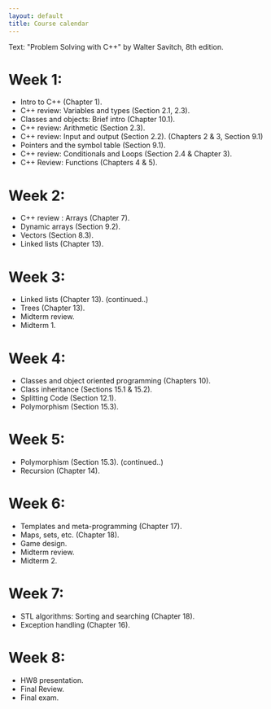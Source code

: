 ```yaml
---
layout: default
title: Course calendar
---
```


Text: "Problem Solving with C++" by Walter Savitch, 8th edition.



# Week 1:

- Intro to C++ (Chapter 1).
- C++ review: Variables and types (Section 2.1, 2.3).
- Classes and objects: Brief intro (Chapter 10.1).
- C++ review: Arithmetic (Section 2.3).
- C++ review: Input and output (Section 2.2). (Chapters 2 & 3, Section 9.1)
- Pointers and the symbol table (Section 9.1).
- C++ review: Conditionals and Loops (Section 2.4 & Chapter 3).
- C++ Review: Functions (Chapters 4 & 5).


# Week 2:

- C++ review : Arrays (Chapter 7).
- Dynamic arrays (Section 9.2).
- Vectors (Section 8.3).
- Linked lists (Chapter 13).


# Week 3:

- Linked lists (Chapter 13). (continued..)
- Trees (Chapter 13).
- Midterm review.
- Midterm 1.


# Week 4:

- Classes and object oriented programming (Chapters 10).
- Class inheritance (Sections 15.1 & 15.2).
- Splitting Code (Section 12.1).
- Polymorphism (Section 15.3).


# Week 5:

- Polymorphism (Section 15.3). (continued..)
- Recursion (Chapter 14).


# Week 6:

- Templates and meta-programming (Chapter 17).
- Maps, sets, etc. (Chapter 18).
- Game design.
- Midterm review.
- Midterm 2.


# Week 7:

- STL algorithms: Sorting and searching (Chapter 18).
- Exception handling (Chapter 16).


# Week 8:

- HW8 presentation.
- Final Review.
- Final exam.

